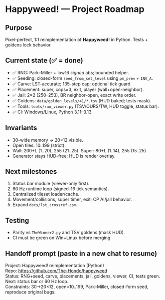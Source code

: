 ﻿# Happyweed! — Project Roadmap

## Purpose
Pixel-perfect, 1:1 reimplementation of **Happyweed!** in Python. Tests + goldens lock behavior.

## Current state (✅ = done)
- ✅ RNG: Park–Miller + low16 *signed* abs; bounded helper.
- ✅ Seeding: closed-form `seed_from_set_level` using `pm_prev` + `INV_A`.
- ✅ Carve: LST-accurate; 135-step cap; optional tick guard.
- ✅ Placement: super, cops×3, exit, player (wall+open-neighbor).
- ✅ Jail: 2×2 (250–253), BR neighbor-open, exact write order.
- ✅ Goldens: `data/golden_levels/41/*.tsv` (HUD baked; tests mask).
- ✅ Tools: `tools/run_viewer.py` (TSV/OURS/TW, HUD toggle, status bar).
- ✅ CI: Windows/Linux, Python 3.11–3.13.

## Invariants
- 30-wide memory → 20×12 visible.
- Open tiles: 10..199 (strict).
- Wall: 200+L (1..20), 255 (21..25). Super: 80+L (1..14), 255 (15..25).
- Generator stays HUD-free; HUD is render overlay.

## Next milestones
1) Status bar module (viewer-only first).  
2) 60 Hz runtime loop (signed-16 tick semantics).  
3) Centralized tileset loader/cache.  
4) Movement/collisions, super timer, exit; CP AI/jail behavior.  
5) Expand `docs/lst_crossref.csv`.

## Testing
- Parity vs `TheWinner2.py` and TSV goldens (mask HUD).  
- CI must be green on Win+Linux before merging.

## Handoff prompt (paste in a new chat to resume)
Project: Happyweed! reimplementation (Python)  
Repo: https://github.com/The-Hondo/happyweed  
Status: RNG+seed, carve, placements, jail, goldens, viewer, CI; tests green.  
Next: status bar or 60 Hz loop.  
Constraints: 30→20×12, open=10..199, Park–Miller, closed-form seed, reproduce original bugs.
